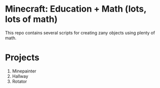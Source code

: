 # Minecraft: Education + Math (lots, lots of math)

This repo contains several scripts for creating zany objects using plenty of math.

# Projects

1. Minepainter
2. Hallway
3. Rotator
